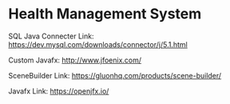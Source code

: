 # Health Management System
 
SQL Java Connecter Link:
https://dev.mysql.com/downloads/connector/j/5.1.html

Custom Javafx:
http://www.jfoenix.com/

SceneBuilder Link:
https://gluonhq.com/products/scene-builder/

Javafx Link:
https://openjfx.io/
